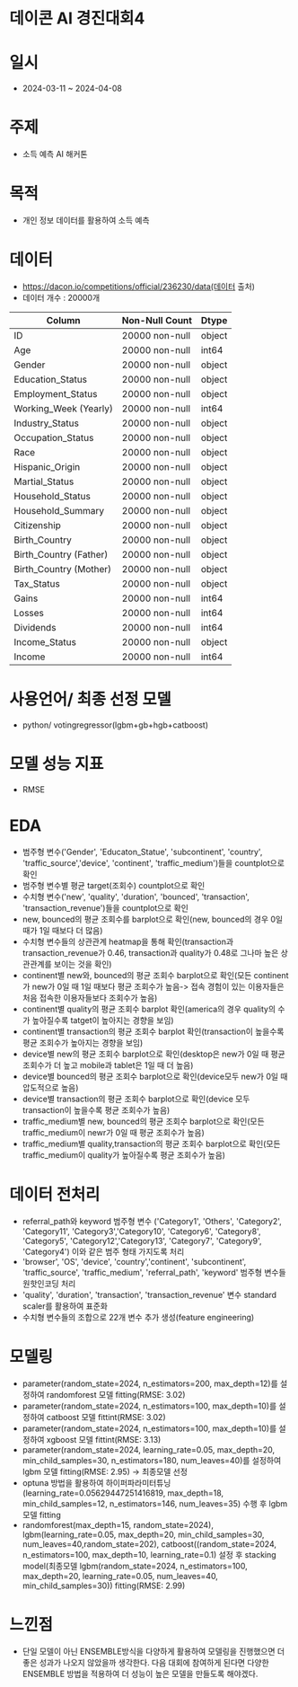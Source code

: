# 데이콘 AI 경진대회4

# 일시
- 2024-03-11 ~ 2024-04-08

# 주제
- 소득 예측 AI 해커톤

# 목적
- 개인 정보 데이터를 활용하여 소득 예측
 

# 데이터
- https://dacon.io/competitions/official/236230/data(데이터 출처)
- 데이터 개수 : 20000개
  
| Column                  | Non-Null Count   | Dtype   |
|----------------------|------------------|---------|
| ID                      | 20000 non-null  | object  |
| Age                     | 20000 non-null  | int64   |
| Gender                  | 20000 non-null  | object  |
| Education_Status        | 20000 non-null  | object  |
| Employment_Status       | 20000 non-null  | object  |
| Working_Week (Yearly)   | 20000 non-null  | int64   |
| Industry_Status         | 20000 non-null  | object  |
| Occupation_Status       | 20000 non-null  | object  |
| Race                    | 20000 non-null  | object  |
| Hispanic_Origin         | 20000 non-null  | object  |
| Martial_Status          | 20000 non-null  | object  |
| Household_Status        | 20000 non-null  | object  |
| Household_Summary       | 20000 non-null  | object  |
| Citizenship             | 20000 non-null  | object  |
| Birth_Country           | 20000 non-null  | object  |
| Birth_Country (Father)  | 20000 non-null  | object  |
| Birth_Country (Mother)  | 20000 non-null  | object  |
| Tax_Status              | 20000 non-null  | object  |
| Gains                   | 20000 non-null  | int64   |
| Losses                  | 20000 non-null  | int64   |
| Dividends               | 20000 non-null  | int64   |
| Income_Status           | 20000 non-null  | object  |
| Income                  | 20000 non-null  | int64   |




  

# 사용언어/ 최종 선정 모델
- python/ votingregressor(lgbm+gb+hgb+catboost)

# 모델 성능 지표
- RMSE

# EDA
- 범주형 변수('Gender', 'Educaton_Statue', 'subcontinent', 'country', 'traffic_source','device', 'continent', 'traffic_medium')들을 countplot으로 확인
- 범주형 변수별 평균 target(조회수) countplot으로 확인
- 수치형 변수('new', 'quality', 'duration', 'bounced', 'transaction', 'transaction_revenue')들을 countplot으로 확인
- new, bounced의 평균 조회수를 barplot으로 확인(new, bounced의 경우 0일 때가 1일 때보다 더 많음)
- 수치형 변수들의 상관관계 heatmap을 통해 확인(transaction과 transaction_revenue가 0.46, transaction과 quality가 0.48로 그나마 높은 상관관계를 보이는 것을 확인)
- continent별 new와, bounced의 평균 조회수 barplot으로 확인(모든 continent가 new가 0일 때 1일 때보다 평균 조회수가 높음-> 접속 경험이 있는 이용자들은 처음 접속한 이용자들보다 조회수가 높음)
- continent별 quality의 평균 조회수 barplot 확인(america의 경우 quality의 수가 높아질수록 tatget이 높아지는 경향을 보임)
- continent별 transaction의 평균 조회수 barplot 확인(transaction이 높을수록 평균 조회수가 높아지는 경향을 보임)
- device별 new의 평균 조회수 barplot으로 확인(desktop은 new가 0일 때 평균 조회수가 더 높고 mobile과 tablet은 1일 때 더 높음)
- device별 bounced의 평균 조회수 barplot으로 확인(device모두 new가 0일 때 압도적으로 높음)
- device별 transaction의 평균 조회수 barplot으로 확인(device 모두 transaction이 높을수록 평균 조회수가 높음)
- traffic_medium별 new, bounced의 평균 조회수 barplot으로 확인(모든 traffic_medium이 newr가 0일 때 평균 조회수가 높음)
- traffic_medium별 quality,transaction의 평균 조회수 barplot으로 확인(모든 traffic_medium이 quality가 높아질수록 평균 조회수가 높음)


  

# 데이터 전처리
- referral_path와 keyword 범주형 변수 ('Category1', 'Others', 'Category2', 'Category11', 'Category3','Category10', 'Category6', 'Category8', 'Category5', 'Category12','Category13', 'Category7', 'Category9', 'Category4') 이와 같은 범주 형태 가지도록 처리
- 'browser', 'OS', 'device', 'country','continent', 'subcontinent', 'traffic_source', 'traffic_medium', 'referral_path', 'keyword' 범주형 변수들 원핫인코딩 처리
- 'quality', 'duration', 'transaction', 'transaction_revenue' 변수 standard scaler를 활용하여 표준화
- 수치형 변수들의 조합으로 22개 변수 추가 생성(feature engineering)
  

# 모델링
- parameter(random_state=2024, n_estimators=200, max_depth=12)를 설정하여 randomforest 모델 fitting(RMSE: 3.02)
- parameter(random_state=2024, n_estimators=100, max_depth=10)를 설정하여 catboost 모델 fittint(RMSE: 3.02)
- parameter(random_state=2024, n_estimators=100, max_depth=10)를 설정하여 xgboost 모델 fittint(RMSE: 3.13)
- parameter(random_state=2024, learning_rate=0.05, max_depth=20, min_child_samples=30, n_estimators=180, num_leaves=40)를 설정하여 lgbm 모델 fitting(RMSE: 2.95) -> 최종모델 선정
- optuna 방법을 활용하여 하이퍼파라미터튜닝(learning_rate=0.05629447251416819, max_depth=18, min_child_samples=12, n_estimators=146, num_leaves=35) 수행 후 lgbm 모델 fitting
- randomforest(max_depth=15, random_state=2024), lgbm(learning_rate=0.05, max_depth=20, min_child_samples=30, num_leaves=40,random_state=202),  catboost((random_state=2024, n_estimators=100, max_depth=10, learning_rate=0.1) 설정 후 stacking model(최종모델 lgbm(random_state=2024, n_estimators=100, max_depth=20, learning_rate=0.05, num_leaves=40, min_child_samples=30)) fitting(RMSE: 2.99)

# 느낀점
- 단일 모델이 아닌 ENSEMBLE방식을 다양하게 활용하여 모델링을 진행했으면 더 좋은 성과가 나오지 않았을까 생각한다. 다음 대회에 참여하게 된다면 다양한 ENSEMBLE 방법을 적용하여 더 성능이 높은 모델을 만들도록 해야겠다.
